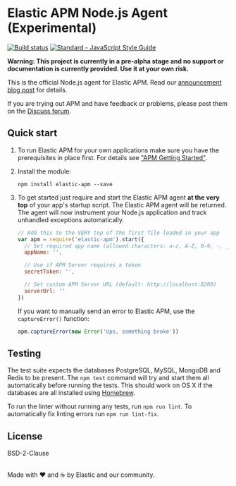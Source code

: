 # Elastic APM Node.js Agent (Experimental)

[![Build status](https://travis-ci.org/elastic/apm-agent-nodejs.svg?branch=master)](https://travis-ci.org/elastic/apm-agent-nodejs)
[![Standard - JavaScript Style Guide](https://img.shields.io/badge/code%20style-standard-brightgreen.svg?style=flat)](https://github.com/standard/standard)

**Warning: This project is currently in a pre-alpha stage and no support
or documentation is currently provided. Use it at your own risk.**

This is the official Node.js agent for Elastic APM. Read our
[announcement blog
post](https://www.elastic.co/blog/starting-down-the-path-for-elastic-apm)
for details.

If you are trying out APM and have feedback or problems, please post
them on the [Discuss forum](https://discuss.elastic.co/c/apm).

## Quick start

1. To run Elastic APM for your own applications make sure you have the
   prerequisites in place first. For details see ["APM Getting
   Started"](https://github.com/elastic/apm-server#apm-getting-started).

1. Install the module:
   ```
   npm install elastic-apm --save
   ```

1. To get started just require and start the Elastic APM agent **at the
   very top** of your app's startup script. The Elastic APM agent will
   be returned. The agent will now instrument your Node.js application
   and track unhandled exceptions automatically.
   ```js
   // Add this to the VERY top of the first file loaded in your app
   var apm = require('elastic-apm').start({
     // Set required app name (allowed characters: a-z, A-Z, 0-9, -, _, and space)
     appName: '',

     // Use if APM Server requires a token
     secretToken: '',

     // Set custom APM Server URL (default: http://localhost:8200)
     serverUrl: ''
   })
   ```
   If you want to manually send an error to Elastic APM, use the
   `captureError()` function:
   ```js
   apm.captureError(new Error('Ups, something broke'))
   ```

## Testing

The test suite expects the databases PostgreSQL, MySQL, MongoDB and
Redis to be present. The `npm test` command will try and start them all
automatically before running the tests. This should work on OS X if the
databases are all installed using [Homebrew](http://brew.sh).

To run the linter without running any tests, run `npm run lint`. To
automatically fix linting errors run `npm run lint-fix`.

## License

BSD-2-Clause

<br>Made with ♥️ and ☕️ by Elastic and our community.
